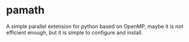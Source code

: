 # pamath
A simple parallel extension for python based on OpenMP, maybe it is not efficient enough, but it is simple to configure and install.
